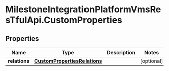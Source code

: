 # MilestoneIntegrationPlatformVmsResTfulApi.CustomProperties

## Properties
Name | Type | Description | Notes
------------ | ------------- | ------------- | -------------
**relations** | [**CustomPropertiesRelations**](CustomPropertiesRelations.md) |  | [optional] 

